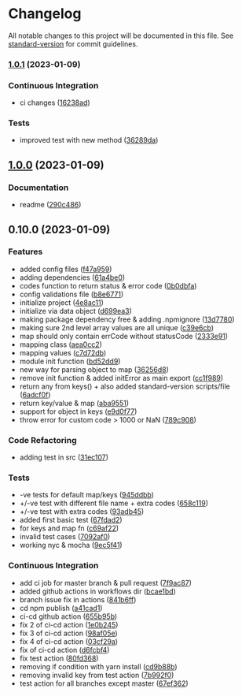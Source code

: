 # Changelog

All notable changes to this project will be documented in this file. See [standard-version](https://github.com/conventional-changelog/standard-version) for commit guidelines.

### [1.0.1](https://github.com/DawnImpulse/error-key/compare/v1.0.0...v1.0.1) (2023-01-09)


### Continuous Integration

* ci changes ([16238ad](https://github.com/DawnImpulse/error-key/commit/16238ad29f2c2488f40ca97efd84f6b1a004e312))


### Tests

* improved test with new method ([36289da](https://github.com/DawnImpulse/error-key/commit/36289da0b01ae2390aec0cca46962f76fb3b46ef))

## [1.0.0](https://github.com/DawnImpulse/error-key/compare/v0.10.0...v1.0.0) (2023-01-09)


### Documentation

* readme ([290c486](https://github.com/DawnImpulse/error-key/commit/290c486fd817f54db220c3a0c38cdc83f5d5c253))

## 0.10.0 (2023-01-09)


### Features

* added config files ([f47a959](https://github.com/DawnImpulse/error-key/commit/f47a95912f9eebe8b7117180f1f66220e963d443))
* adding dependencies ([61a4be0](https://github.com/DawnImpulse/error-key/commit/61a4be053cd133ced5fc638c0e38a716fea9545e))
* codes function to return status & error code ([0b0dbfa](https://github.com/DawnImpulse/error-key/commit/0b0dbfa8b03bbe3b701ea1affbce5d324112caf6))
* config validations file ([b8e6771](https://github.com/DawnImpulse/error-key/commit/b8e6771775db2ade2fd27689117a6d883d27b07e))
* initialize project ([4e8ac11](https://github.com/DawnImpulse/error-key/commit/4e8ac11db575800f4c3db520fce95ca5e9f8c349))
* initialize via data object ([d699ea3](https://github.com/DawnImpulse/error-key/commit/d699ea33196a99b3d4144c2773a1f0bf6ecedf4a))
* making package dependency free & adding .npmignore ([13d7780](https://github.com/DawnImpulse/error-key/commit/13d77806176dcb0abf4ed3991351e59ec824cd47))
* making sure 2nd level array values are all unique ([c39e6cb](https://github.com/DawnImpulse/error-key/commit/c39e6cb324cafc3bf75aa13fbfd17f232c75664e))
* map should only contain errCode without statusCode ([2333e91](https://github.com/DawnImpulse/error-key/commit/2333e9166c2fca7ff7695a23887b96892a69b5b4))
* mapping class ([aea0cc2](https://github.com/DawnImpulse/error-key/commit/aea0cc29a9332094d167b84f488d5c17f61cb795))
* mapping values ([c7d72db](https://github.com/DawnImpulse/error-key/commit/c7d72db395076fac5dee153a0da768860ecdd911))
* module init function ([bd52dd9](https://github.com/DawnImpulse/error-key/commit/bd52dd95f2466aa6f385744d1e86765d493c913d))
* new way for parsing object to map ([36256d8](https://github.com/DawnImpulse/error-key/commit/36256d8ffc774addc3ef51a9fdc5364e054d582e))
* remove init function & added initError as main export ([cc1f989](https://github.com/DawnImpulse/error-key/commit/cc1f989b11dcb314ca55aad54be8b13a7c671b50))
* return any from keys() + also added standard-version scripts/file ([6adcf0f](https://github.com/DawnImpulse/error-key/commit/6adcf0fdd4aa5a1a81e17b454588d88d0c11f0f7))
* return key/value & map ([aba9551](https://github.com/DawnImpulse/error-key/commit/aba9551a303c883fb89b409f030188bbac15d2ac))
* support for object in keys ([e9d0f77](https://github.com/DawnImpulse/error-key/commit/e9d0f77b47a974f7728bef535f3d3e79af8e69a3))
* throw error for custom code > 1000 or NaN ([789c908](https://github.com/DawnImpulse/error-key/commit/789c9084395974ba6e304609f32eeaf45012e0b5))


### Code Refactoring

* adding test in src ([31ec107](https://github.com/DawnImpulse/error-key/commit/31ec1076c94729263b6deac4d0b575a20b0db414))


### Tests

* -ve tests for default map/keys ([945ddbb](https://github.com/DawnImpulse/error-key/commit/945ddbbd33c68dfbe3116bde48f408861272db4a))
* +/-ve test with different file name + extra codes ([658c119](https://github.com/DawnImpulse/error-key/commit/658c1196cb145fd7ff8d0fb4688af012d05c525f))
* +/-ve test with extra codes ([93adb45](https://github.com/DawnImpulse/error-key/commit/93adb45af30ad68d0df2a891f47b6bb3cecc0930))
* added first basic test ([67fdad2](https://github.com/DawnImpulse/error-key/commit/67fdad2599feec92c72c0f5b7462400da8ab7ac1))
* for keys and map fn ([c69af22](https://github.com/DawnImpulse/error-key/commit/c69af22f281c6d03c7f9cbf1c0cf79bdb12a9d73))
* invalid test cases ([7092af0](https://github.com/DawnImpulse/error-key/commit/7092af02d8c2ba88e1ced428f0c983a4a374a5cc))
* working nyc & mocha ([9ec5f41](https://github.com/DawnImpulse/error-key/commit/9ec5f411a59889d1e82e3a46a51b59a7376ff0e1))


### Continuous Integration

* add ci job for master branch & pull request ([7f9ac87](https://github.com/DawnImpulse/error-key/commit/7f9ac874f90cf80aecb861d71264b2c5be093397))
* added github actions in workflows dir ([bcae1bd](https://github.com/DawnImpulse/error-key/commit/bcae1bdea82caa3f935ead8a12075dea91df525d))
* branch issue fix in actions ([841b6ff](https://github.com/DawnImpulse/error-key/commit/841b6ff6c15e581ebf1908fe74400a93d952ec6c))
* cd npm publish ([a41cad1](https://github.com/DawnImpulse/error-key/commit/a41cad16b1c5973aa201d7af27922758656ce8ae))
* ci-cd github action ([655b95b](https://github.com/DawnImpulse/error-key/commit/655b95b60b745ab7955797d197aa60583b404a3b))
* fix 2 of ci-cd action ([1e0b245](https://github.com/DawnImpulse/error-key/commit/1e0b245c99a0b5b7f9e9a14037cfb4d579a9a47b))
* fix 3 of ci-cd action ([98af05e](https://github.com/DawnImpulse/error-key/commit/98af05ed328c348a43233e44b48a2e5524293e01))
* fix 4 of ci-cd action ([03cf29a](https://github.com/DawnImpulse/error-key/commit/03cf29aac3fbdf5cc6d66743482ba1cb8c3d95fc))
* fix of ci-cd action ([d6fcbf4](https://github.com/DawnImpulse/error-key/commit/d6fcbf4433bd7178a72415fcfab9175a087bbb02))
* fix test action ([80fd368](https://github.com/DawnImpulse/error-key/commit/80fd36887ae191e620e232816b054bf17eb28103))
* removing if condition with yarn install ([cd9b88b](https://github.com/DawnImpulse/error-key/commit/cd9b88bb96bbe34713e096ac093367c2799f1498))
* removing invalid key from test action ([7b992f0](https://github.com/DawnImpulse/error-key/commit/7b992f062a65de9f22302ad11f6450f18a2c8720))
* test action for all branches except master ([67ef362](https://github.com/DawnImpulse/error-key/commit/67ef3626f1e9b157fd7e4c8260094a0addde7b18))
